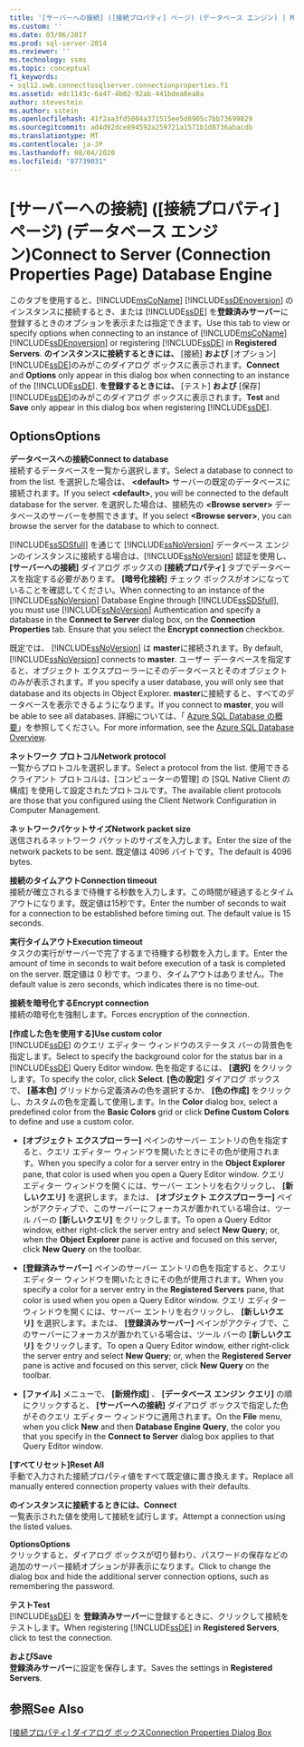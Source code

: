 ```yaml
---
title: '[サーバーへの接続] ([接続プロパティ] ページ) (データベース エンジン) | Microsoft Docs'
ms.custom: ''
ms.date: 03/06/2017
ms.prod: sql-server-2014
ms.reviewer: ''
ms.technology: ssms
ms.topic: conceptual
f1_keywords:
- sql12.swb.connecttosqlserver.connectionproperties.f1
ms.assetid: edc1143c-6a47-4b02-92ab-441bdea8ea8a
author: stevestein
ms.author: sstein
ms.openlocfilehash: 41f2aa3fd5004a371515ee5d8905c7bb73699829
ms.sourcegitcommit: ad4d92dce894592a259721a1571b1d8736abacdb
ms.translationtype: MT
ms.contentlocale: ja-JP
ms.lasthandoff: 08/04/2020
ms.locfileid: "87739031"
---
```

# <a name="connect-to-server-connection-properties-page-database-engine"></a><span data-ttu-id="f55ff-102">[サーバーへの接続] ([接続プロパティ] ページ) (データベース エンジン)</span><span class="sxs-lookup"><span data-stu-id="f55ff-102">Connect to Server (Connection Properties Page) Database Engine</span></span>
  <span data-ttu-id="f55ff-103">このタブを使用すると、[!INCLUDE[msCoName](../../includes/msconame-md.md)] [!INCLUDE[ssDEnoversion](../../includes/ssdenoversion-md.md)] のインスタンスに接続するとき、または [!INCLUDE[ssDE](../../includes/ssde-md.md)] を**登録済みサーバー**に登録するときのオプションを表示または指定できます。</span><span class="sxs-lookup"><span data-stu-id="f55ff-103">Use this tab to view or specify options when connecting to an instance of [!INCLUDE[msCoName](../../includes/msconame-md.md)] [!INCLUDE[ssDEnoversion](../../includes/ssdenoversion-md.md)] or registering [!INCLUDE[ssDE](../../includes/ssde-md.md)] in **Registered Servers**.</span></span> <span data-ttu-id="f55ff-104">**のインスタンスに接続するときには、** [接続] **および** [オプション] [!INCLUDE[ssDE](../../includes/ssde-md.md)]のみがこのダイアログ ボックスに表示されます。</span><span class="sxs-lookup"><span data-stu-id="f55ff-104">**Connect** and **Options** only appear in this dialog box when connecting to an instance of the [!INCLUDE[ssDE](../../includes/ssde-md.md)].</span></span> <span data-ttu-id="f55ff-105">**を登録するときには、** [テスト] **および** [保存] [!INCLUDE[ssDE](../../includes/ssde-md.md)]のみがこのダイアログ ボックスに表示されます。</span><span class="sxs-lookup"><span data-stu-id="f55ff-105">**Test** and **Save** only appear in this dialog box when registering [!INCLUDE[ssDE](../../includes/ssde-md.md)].</span></span>  
  
## <a name="options"></a><span data-ttu-id="f55ff-106">Options</span><span class="sxs-lookup"><span data-stu-id="f55ff-106">Options</span></span>  
 <span data-ttu-id="f55ff-107">**データベースへの接続**</span><span class="sxs-lookup"><span data-stu-id="f55ff-107">**Connect to database**</span></span>  
 <span data-ttu-id="f55ff-108">接続するデータベースを一覧から選択します。</span><span class="sxs-lookup"><span data-stu-id="f55ff-108">Select a database to connect to from the list.</span></span> <span data-ttu-id="f55ff-109">を選択した場合は、 **\<default>** サーバーの既定のデータベースに接続されます。</span><span class="sxs-lookup"><span data-stu-id="f55ff-109">If you select **\<default>**, you will be connected to the default database for the server.</span></span> <span data-ttu-id="f55ff-110">を選択した場合は、接続先の **\<Browse server>** データベースのサーバーを参照できます。</span><span class="sxs-lookup"><span data-stu-id="f55ff-110">If you select **\<Browse server>**, you can browse the server for the database to which to connect.</span></span>  
  
 <span data-ttu-id="f55ff-111">[!INCLUDE[ssSDSfull](../../includes/sssdsfull-md.md)] を通じて [!INCLUDE[ssNoVersion](../../includes/ssnoversion-md.md)] データベース エンジンのインスタンスに接続する場合は、[!INCLUDE[ssNoVersion](../../includes/ssnoversion-md.md)] 認証を使用し、 **[サーバーへの接続]** ダイアログ ボックスの **[接続プロパティ]** タブでデータベースを指定する必要があります。 **[暗号化接続]** チェック ボックスがオンになっていることを確認してください。</span><span class="sxs-lookup"><span data-stu-id="f55ff-111">When connecting to an instance of the [!INCLUDE[ssNoVersion](../../includes/ssnoversion-md.md)] Database Engine through [!INCLUDE[ssSDSfull](../../includes/sssdsfull-md.md)], you must use [!INCLUDE[ssNoVersion](../../includes/ssnoversion-md.md)] Authentication and specify a database in the **Connect to Server** dialog box, on the **Connection Properties** tab. Ensure that you select the **Encrypt connection** checkbox.</span></span>  
  
 <span data-ttu-id="f55ff-112">既定では、 [!INCLUDE[ssNoVersion](../../includes/ssnoversion-md.md)] は **master**に接続されます。</span><span class="sxs-lookup"><span data-stu-id="f55ff-112">By default, [!INCLUDE[ssNoVersion](../../includes/ssnoversion-md.md)] connects to **master**.</span></span> <span data-ttu-id="f55ff-113">ユーザー データベースを指定すると、オブジェクト エクスプローラーにそのデータベースとそのオブジェクトのみが表示されます。</span><span class="sxs-lookup"><span data-stu-id="f55ff-113">If you specify a user database, you will only see that database and its objects in Object Explorer.</span></span> <span data-ttu-id="f55ff-114">**master**に接続すると、すべてのデータベースを表示できるようになります。</span><span class="sxs-lookup"><span data-stu-id="f55ff-114">If you connect to **master**, you will be able to see all databases.</span></span> <span data-ttu-id="f55ff-115">詳細については、「 [Azure SQL Database の概要](/azure/sql-database/sql-database-technical-overview)」を参照してください。</span><span class="sxs-lookup"><span data-stu-id="f55ff-115">For more information, see the [Azure SQL Database Overview](/azure/sql-database/sql-database-technical-overview).</span></span>  
  
 <span data-ttu-id="f55ff-116">**ネットワーク プロトコル**</span><span class="sxs-lookup"><span data-stu-id="f55ff-116">**Network protocol**</span></span>  
 <span data-ttu-id="f55ff-117">一覧からプロトコルを選択します。</span><span class="sxs-lookup"><span data-stu-id="f55ff-117">Select a protocol from the list.</span></span> <span data-ttu-id="f55ff-118">使用できるクライアント プロトコルは、[コンピューターの管理] の [SQL Native Client の構成] を使用して設定されたプロトコルです。</span><span class="sxs-lookup"><span data-stu-id="f55ff-118">The available client protocols are those that you configured using the Client Network Configuration in Computer Management.</span></span>  
  
 <span data-ttu-id="f55ff-119">**ネットワークパケットサイズ**</span><span class="sxs-lookup"><span data-stu-id="f55ff-119">**Network packet size**</span></span>  
 <span data-ttu-id="f55ff-120">送信されるネットワーク パケットのサイズを入力します。</span><span class="sxs-lookup"><span data-stu-id="f55ff-120">Enter the size of the network packets to be sent.</span></span> <span data-ttu-id="f55ff-121">既定値は 4096 バイトです。</span><span class="sxs-lookup"><span data-stu-id="f55ff-121">The default is 4096 bytes.</span></span>  
  
 <span data-ttu-id="f55ff-122">**接続のタイムアウト**</span><span class="sxs-lookup"><span data-stu-id="f55ff-122">**Connection timeout**</span></span>  
 <span data-ttu-id="f55ff-123">接続が確立されるまで待機する秒数を入力します。この時間が経過するとタイムアウトになります。既定値は15秒です。</span><span class="sxs-lookup"><span data-stu-id="f55ff-123">Enter the number of seconds to wait for a connection to be established before timing out. The default value is 15 seconds.</span></span>  
  
 <span data-ttu-id="f55ff-124">**実行タイムアウト**</span><span class="sxs-lookup"><span data-stu-id="f55ff-124">**Execution timeout**</span></span>  
 <span data-ttu-id="f55ff-125">タスクの実行がサーバーで完了するまで待機する秒数を入力します。</span><span class="sxs-lookup"><span data-stu-id="f55ff-125">Enter the amount of time in seconds to wait before execution of a task is completed on the server.</span></span> <span data-ttu-id="f55ff-126">既定値は 0 秒です。つまり、タイムアウトはありません。</span><span class="sxs-lookup"><span data-stu-id="f55ff-126">The default value is zero seconds, which indicates there is no time-out.</span></span>  
  
 <span data-ttu-id="f55ff-127">**接続を暗号化する**</span><span class="sxs-lookup"><span data-stu-id="f55ff-127">**Encrypt connection**</span></span>  
 <span data-ttu-id="f55ff-128">接続の暗号化を強制します。</span><span class="sxs-lookup"><span data-stu-id="f55ff-128">Forces encryption of the connection.</span></span>  
  
 <span data-ttu-id="f55ff-129">**[作成した色を使用する]**</span><span class="sxs-lookup"><span data-stu-id="f55ff-129">**Use custom color**</span></span>  
 <span data-ttu-id="f55ff-130">[!INCLUDE[ssDE](../../includes/ssde-md.md)] のクエリ エディター ウィンドウのステータス バーの背景色を指定します。</span><span class="sxs-lookup"><span data-stu-id="f55ff-130">Select to specify the background color for the status bar in a [!INCLUDE[ssDE](../../includes/ssde-md.md)] Query Editor window.</span></span> <span data-ttu-id="f55ff-131">色を指定するには、 **[選択]** をクリックします。</span><span class="sxs-lookup"><span data-stu-id="f55ff-131">To specify the color, click **Select**.</span></span> <span data-ttu-id="f55ff-132">**[色の設定]** ダイアログ ボックスで、 **[基本色]** グリッドから定義済みの色を選択するか、 **[色の作成]** をクリックし、カスタムの色を定義して使用します。</span><span class="sxs-lookup"><span data-stu-id="f55ff-132">In the **Color** dialog box, select a predefined color from the **Basic Colors** grid or click **Define Custom Colors** to define and use a custom color.</span></span>  
  
-   <span data-ttu-id="f55ff-133">**[オブジェクト エクスプローラー]** ペインのサーバー エントリの色を指定すると、クエリ エディター ウィンドウを開いたときにその色が使用されます。</span><span class="sxs-lookup"><span data-stu-id="f55ff-133">When you specify a color for a server entry in the **Object Explorer** pane, that color is used when you open a Query Editor window.</span></span> <span data-ttu-id="f55ff-134">クエリ エディター ウィンドウを開くには、サーバー エントリを右クリックし、 **[新しいクエリ]** を選択します。または、 **[オブジェクト エクスプローラー]** ペインがアクティブで、このサーバーにフォーカスが置かれている場合は、ツール バーの **[新しいクエリ]** をクリックします。</span><span class="sxs-lookup"><span data-stu-id="f55ff-134">To open a Query Editor window, either right-click the server entry and select **New Query**; or, when the **Object Explorer** pane is active and focused on this server, click **New Query** on the toolbar.</span></span>  
  
-   <span data-ttu-id="f55ff-135">**[登録済みサーバー]** ペインのサーバー エントリの色を指定すると、クエリ エディター ウィンドウを開いたときにその色が使用されます。</span><span class="sxs-lookup"><span data-stu-id="f55ff-135">When you specify a color for a server entry in the **Registered Servers** pane, that color is used when you open a Query Editor window.</span></span> <span data-ttu-id="f55ff-136">クエリ エディター ウィンドウを開くには、サーバー エントリを右クリックし、 **[新しいクエリ]** を選択します。または、 **[登録済みサーバー]** ペインがアクティブで、このサーバーにフォーカスが置かれている場合は、ツール バーの **[新しいクエリ]** をクリックします。</span><span class="sxs-lookup"><span data-stu-id="f55ff-136">To open a Query Editor window, either right-click the server entry and select **New Query**; or, when the **Registered Server** pane is active and focused on this server, click **New Query** on the toolbar.</span></span>  
  
-   <span data-ttu-id="f55ff-137">**[ファイル]** メニューで、 **[新規作成]** 、 **[データベース エンジン クエリ]** の順にクリックすると、 **[サーバーへの接続]** ダイアログ ボックスで指定した色がそのクエリ エディター ウィンドウに適用されます。</span><span class="sxs-lookup"><span data-stu-id="f55ff-137">On the **File** menu, when you click **New** and then **Database Engine Query**, the color you that you specify in the **Connect to Server** dialog box applies to that Query Editor window.</span></span>  
  
 <span data-ttu-id="f55ff-138">**[すべてリセット]**</span><span class="sxs-lookup"><span data-stu-id="f55ff-138">**Reset All**</span></span>  
 <span data-ttu-id="f55ff-139">手動で入力された接続プロパティ値をすべて既定値に置き換えます。</span><span class="sxs-lookup"><span data-stu-id="f55ff-139">Replace all manually entered connection property values with their defaults.</span></span>  
  
 <span data-ttu-id="f55ff-140">**のインスタンスに接続するときには、**</span><span class="sxs-lookup"><span data-stu-id="f55ff-140">**Connect**</span></span>  
 <span data-ttu-id="f55ff-141">一覧表示された値を使用して接続を試行します。</span><span class="sxs-lookup"><span data-stu-id="f55ff-141">Attempt a connection using the listed values.</span></span>  
  
 <span data-ttu-id="f55ff-142">**Options**</span><span class="sxs-lookup"><span data-stu-id="f55ff-142">**Options**</span></span>  
 <span data-ttu-id="f55ff-143">クリックすると、ダイアログ ボックスが切り替わり、パスワードの保存などの追加のサーバー接続オプションが非表示になります。</span><span class="sxs-lookup"><span data-stu-id="f55ff-143">Click to change the dialog box and hide the additional server connection options, such as remembering the password.</span></span>  
  
 <span data-ttu-id="f55ff-144">**テスト**</span><span class="sxs-lookup"><span data-stu-id="f55ff-144">**Test**</span></span>  
 <span data-ttu-id="f55ff-145">[!INCLUDE[ssDE](../../includes/ssde-md.md)] を **登録済みサーバー**に登録するときに、クリックして接続をテストします。</span><span class="sxs-lookup"><span data-stu-id="f55ff-145">When registering [!INCLUDE[ssDE](../../includes/ssde-md.md)] in **Registered Servers**, click to test the connection.</span></span>  
  
 <span data-ttu-id="f55ff-146">**および**</span><span class="sxs-lookup"><span data-stu-id="f55ff-146">**Save**</span></span>  
 <span data-ttu-id="f55ff-147">**登録済みサーバー**に設定を保存します。</span><span class="sxs-lookup"><span data-stu-id="f55ff-147">Saves the settings in **Registered Servers**.</span></span>  
  
## <a name="see-also"></a><span data-ttu-id="f55ff-148">参照</span><span class="sxs-lookup"><span data-stu-id="f55ff-148">See Also</span></span>  
 <span data-ttu-id="f55ff-149">[[接続プロパティ] ダイアログ ボックス](../../database-engine/connection-properties-dialog-box.md)</span><span class="sxs-lookup"><span data-stu-id="f55ff-149">[Connection Properties Dialog Box](../../database-engine/connection-properties-dialog-box.md)</span></span>  
  
  
